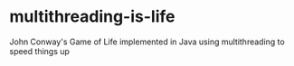# multithreading-is-life
John Conway's Game of Life implemented in Java using multithreading to speed things up
